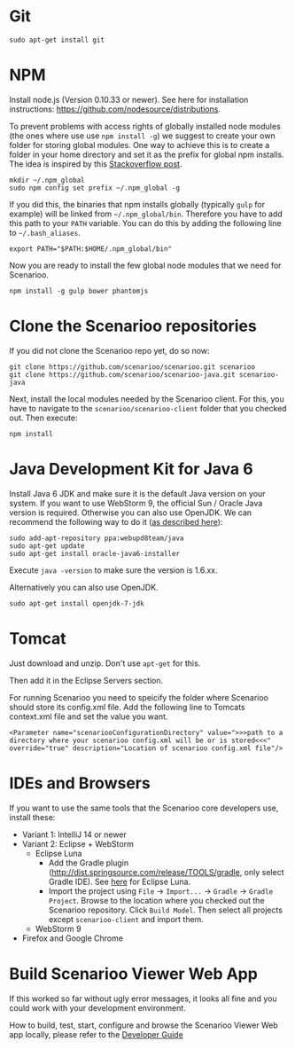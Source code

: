 # Git

```
sudo apt-get install git
```

# NPM

Install node.js (Version 0.10.33 or newer). See here for installation instructions: https://github.com/nodesource/distributions.

To prevent problems with access rights of globally installed node modules (the ones where use use `npm install -g`) we suggest to create your own folder for storing global modules. One way to achieve this is to create a folder in your home directory and set it as the prefix for global npm installs. The idea is inspired by this [Stackoverflow post](http://stackoverflow.com/a/21712034/581553).

```
mkdir ~/.npm_global
sudo npm config set prefix ~/.npm_global -g
```

If you did this, the binaries that npm installs globally (typically `gulp` for example) will be linked from `~/.npm_global/bin`. Therefore you have to add this path to your `PATH` variable. You can do this by adding the following line to `~/.bash_aliases`.

```
export PATH="$PATH:$HOME/.npm_global/bin"
```

Now you are ready to install the few global node modules that we need for Scenarioo.

```
npm install -g gulp bower phantomjs
```

# Clone the Scenarioo repositories

If you did not clone the Scenarioo repo yet, do so now:

```
git clone https://github.com/scenarioo/scenarioo.git scenarioo
git clone https://github.com/scenarioo/scenarioo-java.git scenarioo-java
```

Next, install the local modules needed by the Scenarioo client. For this, you have to navigate to the `scenarioo/scenarioo-client` folder that you checked out. Then execute:

```
npm install
```

# Java Development Kit for Java 6

Install Java 6 JDK and make sure it is the default Java version on your system. If you want to use WebStorm 9, the official Sun / Oracle Java version is required. Otherwise you can also use OpenJDK. We can recommend the following way to do it ([as described here](http://www.webupd8.org/2012/01/install-oracle-java-jdk-7-in-ubuntu-via.html)):

```
sudo add-apt-repository ppa:webupd8team/java
sudo apt-get update
sudo apt-get install oracle-java6-installer
```

Execute `java -version` to make sure the version is 1.6.xx.

Alternatively you can also use OpenJDK.

```
sudo apt-get install openjdk-7-jdk
```

# Tomcat

Just download and unzip. Don't use `apt-get` for this.

Then add it in the Eclipse Servers section.

For running Scenarioo you need to speicify the folder where Scenarioo should store its config.xml file. Add the following line to Tomcats context.xml file and set the value you want.

```
<Parameter name="scenariooConfigurationDirectory" value=">>>path to a directory where your scenarioo config.xml will be or is stored<<<" override="true" description="Location of scenarioo config.xml file"/>
```

# IDEs and Browsers

If you want to use the same tools that the Scenarioo core developers use, install these:

* Variant 1: IntelliJ 14 or newer
* Variant 2: Eclipse + WebStorm
  * Eclipse Luna
    * Add the Gradle plugin (http://dist.springsource.com/release/TOOLS/gradle, only select Gradle IDE). See [here](http://marketplace.eclipse.org/content/gradle-integration-eclipse-44#.VHuc2zGG88q) for Eclipse Luna.
    * Import the project using `File` -> `Import...` -> `Gradle` -> `Gradle Project`. Browse to the location where you checked out the Scenarioo repository. Click `Build Model`. Then select all projects except `scenarioo-client` and import them.
  * WebStorm 9
* Firefox and Google Chrome

# Build Scenarioo Viewer Web App

If this worked so far without ugly error messages, it looks all fine and you could work with your development environment. 

How to build, test, start, configure and browse the Scenarioo Viewer Web app locally, please refer to the [Developer Guide](Developer-Guide.md)
